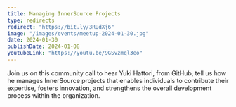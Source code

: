 ```yaml
---
title: Managing InnerSource Projects
type: redirects
redirect: "https://bit.ly/3RUdXj6"
image: "/images/events/meetup-2024-01-30.jpg"
date: 2024-01-30
publishDate: 2024-01-08
youtubeLink: "https://youtu.be/9GSvzmql3eo"
---
```


Join us on this community call to hear Yuki Hattori, from GitHub, tell us how he manages InnerSource projects that enables individuals to contribute their expertise, fosters innovation, and strengthens the overall development process within the organization.
